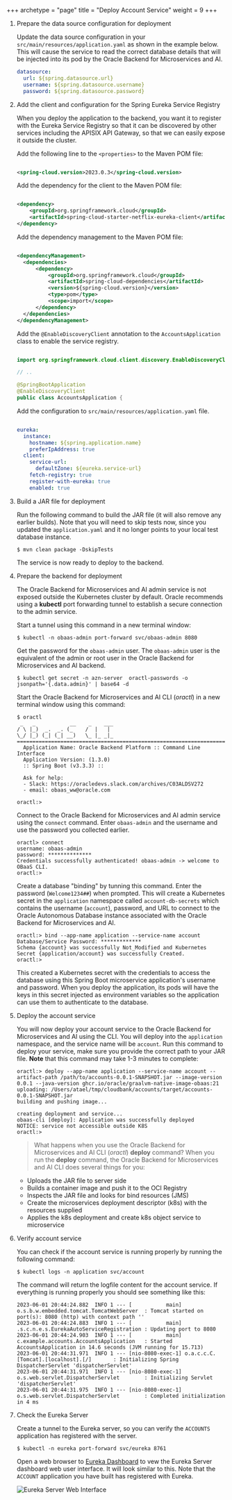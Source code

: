+++
archetype = "page"
title = "Deploy Account Service"
weight = 9
+++


1. Prepare the data source configuration for deployment

    Update the data source configuration in your `src/main/resources/application.yaml` as shown in the example below.  This will cause the service to read the correct database details that will be injected into its pod by the Oracle Backend for Microservices and AI.

    ```yaml
    datasource:
      url: ${spring.datasource.url}
      username: ${spring.datasource.username}
      password: ${spring.datasource.password}
    ```

1. Add the client and configuration for the Spring Eureka Service Registry

    When you deploy the application to the backend, you want it to register with the Eureka Service Registry so that it can be discovered by other services including the APISIX API Gateway, so that we can easily expose it outside the cluster.

    Add the following line to the `<properties>` to the Maven POM file:

    ```xml
    
    <spring-cloud.version>2023.0.3</spring-cloud.version>
    
    ```

    Add the dependency for the client to the Maven POM file:

    ```xml
    
    <dependency>
        <groupId>org.springframework.cloud</groupId>
        <artifactId>spring-cloud-starter-netflix-eureka-client</artifactId>
    </dependency>
    
    ```

    Add the dependency management to the Maven POM file:

    ```xml
    
    <dependencyManagement>
      <dependencies>
          <dependency>
              <groupId>org.springframework.cloud</groupId>
              <artifactId>spring-cloud-dependencies</artifactId>
              <version>${spring-cloud.version}</version>
              <type>pom</type>
              <scope>import</scope>
          </dependency>
      </dependencies>
    </dependencyManagement>
    
    ```

    Add the `@EnableDiscoveryClient` annotation to the `AccountsApplication` class to enable the service registry.

    ```java
    
    import org.springframework.cloud.client.discovery.EnableDiscoveryClient;

    // .. 

    @SpringBootApplication
    @EnableDiscoveryClient
    public class AccountsApplication {       
    
    ```

    Add the configuration to `src/main/resources/application.yaml` file.

    ```yaml
    
    eureka:
      instance:
        hostname: ${spring.application.name}
        preferIpAddress: true
      client:
        service-url:
          defaultZone: ${eureka.service-url}
        fetch-registry: true
        register-with-eureka: true
        enabled: true
    
    ```

1. Build a JAR file for deployment

    Run the following command to build the JAR file (it will also remove any earlier builds).  Note that you will need to skip tests now, since you updated the `application.yaml` and it no longer points to your local test database instance.

    ```shell
    $ mvn clean package -DskipTests
    ```

    The service is now ready to deploy to the backend.

1. Prepare the backend for deployment

    The Oracle Backend for Microservices and AI admin service is not exposed outside the Kubernetes cluster by default. Oracle recommends using a **kubectl** port forwarding tunnel to establish a secure connection to the admin service.

    Start a tunnel using this command in a new terminal window:

    ```shell
    $ kubectl -n obaas-admin port-forward svc/obaas-admin 8080
    ```

    Get the password for the `obaas-admin` user. The `obaas-admin` user is the equivalent of the admin or root user in the Oracle Backend for Microservices and AI backend.

    ```shell
    $ kubectl get secret -n azn-server  oractl-passwords -o jsonpath='{.data.admin}' | base64 -d
    ```

    Start the Oracle Backend for Microservices and AI CLI (*oractl*) in a new terminal window using this command:

    ```shell
    $ oractl
     _   _           __    _    ___
    / \ |_)  _.  _. (_    /  |   |
    \_/ |_) (_| (_| __)   \_ |_ _|_
    ========================================================================================
      Application Name: Oracle Backend Platform :: Command Line Interface
      Application Version: (1.3.0)
      :: Spring Boot (v3.3.3) ::

      Ask for help:
      - Slack: https://oracledevs.slack.com/archives/C03ALDSV272
      - email: obaas_ww@oracle.com

    oractl:>
    ```

    Connect to the Oracle Backend for Microservices and AI admin service using the `connect` command. Enter `obaas-admin` and the username and use the password you collected earlier.

    ```shell
    oractl> connect
    username: obaas-admin
    password: **************
    Credentials successfully authenticated! obaas-admin -> welcome to OBaaS CLI.
    oractl:>
    ```

    Create a database "binding" by tunning this command.  Enter the password (`Welcome1234##`) when prompted.  This will create a Kubernetes secret in the `application` namespace called `account-db-secrets` which contains the username (`account`), password, and URL to connect to the Oracle Autonomous Database instance associated with the Oracle Backend for Microservices and AI.

    ```shell
    oractl:> bind --app-name application --service-name account
    Database/Service Password: *************
    Schema {account} was successfully Not_Modified and Kubernetes Secret {application/account} was successfully Created.
    oractl:>
    ```

    This created a Kubernetes secret with the credentials to access the database using this Spring Boot microservice application's username and password.  When you deploy the application, its pods will have the keys in this secret injected as environment variables so the application can use them to authenticate to the database.

1. Deploy the account service

    You will now deploy your account service to the Oracle Backend for Microservices and AI using the CLI.  You will deploy into the `application` namespace, and the service name will be `account`.  Run this command to deploy your service, make sure you provide the correct path to your JAR file.  **Note** that this command may take 1-3 minutes to complete:

    ```shell
    oractl:> deploy --app-name application --service-name account --artifact-path /path/to/accounts-0.0.1-SNAPSHOT.jar --image-version 0.0.1 --java-version ghcr.io/oracle/graalvm-native-image-obaas:21
    uploading: /Users/atael/tmp/cloudbank/accounts/target/accounts-0.0.1-SNAPSHOT.jar
    building and pushing image...

    creating deployment and service...
    obaas-cli [deploy]: Application was successfully deployed
    NOTICE: service not accessible outside K8S
    oractl:>
    ```

    > What happens when you use the Oracle Backend for Microservices and AI CLI (*oractl*) **deploy** command? When you run the **deploy** command, the Oracle Backend for Microservices and AI CLI does several things for you:

    * Uploads the JAR file to server side
    * Builds a container image and push it to the OCI Registry
    * Inspects the JAR file and looks for bind resources (JMS)
    * Create the microservices deployment descriptor (k8s) with the resources supplied
    * Applies the k8s deployment and create k8s object service to microservice

1. Verify account service

    You can check if the account service is running properly by running the following command:

    ```shell
    $ kubectl logs -n application svc/account
    ```
  
    The command will return the logfile content for the account service. If everything is running properly you should see something like this:

    ```text
    2023-06-01 20:44:24.882  INFO 1 --- [           main] o.s.b.w.embedded.tomcat.TomcatWebServer  : Tomcat started on port(s): 8080 (http) with context path ''
    2023-06-01 20:44:24.883  INFO 1 --- [           main] .s.c.n.e.s.EurekaAutoServiceRegistration : Updating port to 8080
    2023-06-01 20:44:24.903  INFO 1 --- [           main] c.example.accounts.AccountsApplication   : Started AccountsApplication in 14.6 seconds (JVM running for 15.713)
    2023-06-01 20:44:31.971  INFO 1 --- [nio-8080-exec-1] o.a.c.c.C.[Tomcat].[localhost].[/]       : Initializing Spring DispatcherServlet 'dispatcherServlet'
    2023-06-01 20:44:31.971  INFO 1 --- [nio-8080-exec-1] o.s.web.servlet.DispatcherServlet        : Initializing Servlet 'dispatcherServlet'
    2023-06-01 20:44:31.975  INFO 1 --- [nio-8080-exec-1] o.s.web.servlet.DispatcherServlet        : Completed initialization in 4 ms
    ```

1. Check the Eureka Server

    Create a tunnel to the Eureka server, so you can verify the `ACCOUNTS` application has registered with the server.

    ```shell
    $ kubectl -n eureka port-forward svc/eureka 8761
    ```
  
    Open a web browser to [Eureka Dashboard](http://localhost:8761) to vew the Eureka Server dashboard web user interface. It will look similar to this. Note that the `ACCOUNT` application you have built has registered with Eureka.

   ![Eureka Server Web Interface](../images/eureka-dashboard.png " ")

